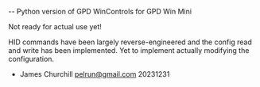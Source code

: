 -- Python version of GPD WinControls for GPD Win Mini

Not ready for actual use yet!

HID commands have been largely reverse-engineered and the config read and write has been implemented. Yet to implement actually modifying the configuration.

- James Churchill
pelrun@gmail.com
20231231

